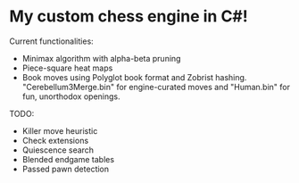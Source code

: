 # My custom chess engine in C#!
Current functionalities:
- Minimax algorithm with alpha-beta pruning
- Piece-square heat maps
- Book moves using Polyglot book format and Zobrist hashing. "Cerebellum3Merge.bin" for engine-curated moves and "Human.bin" for fun, unorthodox openings.

TODO:
- Killer move heuristic
- Check extensions
- Quiescence search
- Blended endgame tables
- Passed pawn detection
